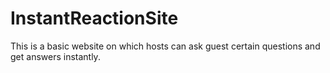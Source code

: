 # InstantReactionSite

This is a basic website on which hosts can ask guest certain questions and get answers instantly.
